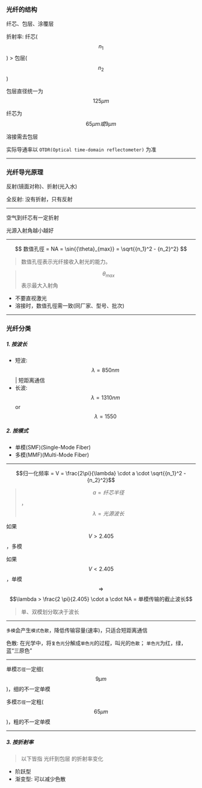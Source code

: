 ### 光纤的结构

纤芯、包层、涂覆层

折射率: 纤芯($$n_1$$) > 包层($$n_2$$)

包层直径统一为$$125 \mu m$$

纤芯为$$65 \mu m 或 9 \mu m$$

溶接需去包层

实际导通率以 `OTDR(Optical time-domain reflectometer)` 为准

___

### 光纤导光原理

反射(镜面对称)、折射(光入水)

全反射: 没有折射，只有反射

___

空气到纤芯有一定折射

光源入射角越小越好

___

$$ 数值孔徑 = NA = \sin{{\theta}_{max}} = \sqrt{{n_1}^2 - {n_2}^2} $$

> 数值孔徑表示光纤接收入射光的能力。

> $${\theta}_{max}$$表示最大入射角

* 不要直视激光
* 溶接时，数值孔徑需一致(同厂家、型号、批次)

___

### 光纤分类

##### 1. 按波长

* 短波: $$\lambda = 850 nm$$ | 短距离通信
* 长波: $$\lambda = 1310 nm$$ or $$\lambda = 1550$$

##### 2. 按模式

* 单模(SMF)(Single-Mode Fiber)
* 多模(MMF)(Multi-Mode Fiber)

___

$$归一化频率 = V = \frac{2\pi}{\lambda} \cdot a \cdot \sqrt{{n_1}^2 - {n_2}^2}$$

> $$a = 纤芯半径$$，$$\lambda = 光源波长$$

如果$$V > 2.405$$，多模

如果$$V < 2.405$$，单模 $$\Rightarrow$$ $$\lambda > \frac{2 \pi}{2.405} \cdot a \cdot NA = 单模传输的截止波长$$

> 单、双模划分取决于波长

___

`多模`会产生`模式色散`，降低传输容量(速率)，只适合短距离通信

色散: 在光学中，将`复色光`分解成`单色光`的过程，叫光的`色散`； `单色光`为红，绿，蓝“三原色”

___

单模`芯徑`一定细($$9 \mu m$$)，细的不一定单模

多模`芯徑`一定粗($$65 \mu m$$)，粗的不一定单模

___

##### 3. 按折射率

> 以下皆指 光纤到包层 的折射率变化

* 阶跃型
* 渐变型: 可以减少色散